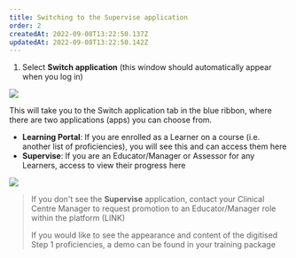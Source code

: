 ```yaml
---
title: Switching to the Supervise application
order: 2
createdAt: 2022-09-08T13:22:50.137Z
updatedAt: 2022-09-08T13:22:50.142Z
---
```

1. Select **Switch application** (this window should automatically appear when you log in)​

![](/img/promotion-to-em_1_n.png)

This will take you to the Switch application tab in the blue ribbon, where there are two applications (apps) you can choose from.​

* **Learning Portal**: If you are enrolled as a Learner on a course (i.e. another list of proficiencies), you will see this and can access them here​
* **Supervise**: If you are an Educator/Manager or Assessor for any Learners, access to view their progress here​

![](/img/promotion-to-em_2_n.png)

> If you don't see the **Supervise** application, contact your Clinical Centre Manager to request promotion to an Educator/Manager role within the platform (LINK)
>
> If you would like to see the appearance and content of the digitised Step 1 proficiencies, a demo can be found in your training package​